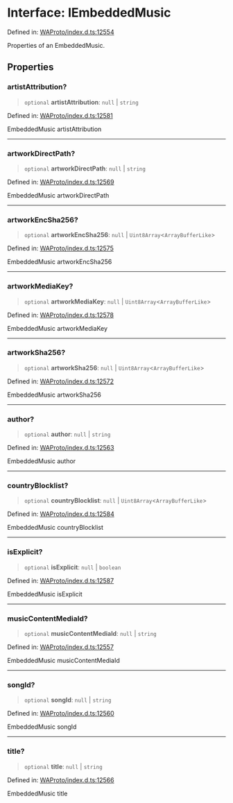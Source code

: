 # Interface: IEmbeddedMusic

Defined in: [WAProto/index.d.ts:12554](https://github.com/Fokusdotid/Baileys/blob/b457796e9982984bfe7323cdd6fea8bc613c4ed0/WAProto/index.d.ts#L12554)

Properties of an EmbeddedMusic.

## Properties

### artistAttribution?

> `optional` **artistAttribution**: `null` \| `string`

Defined in: [WAProto/index.d.ts:12581](https://github.com/Fokusdotid/Baileys/blob/b457796e9982984bfe7323cdd6fea8bc613c4ed0/WAProto/index.d.ts#L12581)

EmbeddedMusic artistAttribution

***

### artworkDirectPath?

> `optional` **artworkDirectPath**: `null` \| `string`

Defined in: [WAProto/index.d.ts:12569](https://github.com/Fokusdotid/Baileys/blob/b457796e9982984bfe7323cdd6fea8bc613c4ed0/WAProto/index.d.ts#L12569)

EmbeddedMusic artworkDirectPath

***

### artworkEncSha256?

> `optional` **artworkEncSha256**: `null` \| `Uint8Array`\<`ArrayBufferLike`\>

Defined in: [WAProto/index.d.ts:12575](https://github.com/Fokusdotid/Baileys/blob/b457796e9982984bfe7323cdd6fea8bc613c4ed0/WAProto/index.d.ts#L12575)

EmbeddedMusic artworkEncSha256

***

### artworkMediaKey?

> `optional` **artworkMediaKey**: `null` \| `Uint8Array`\<`ArrayBufferLike`\>

Defined in: [WAProto/index.d.ts:12578](https://github.com/Fokusdotid/Baileys/blob/b457796e9982984bfe7323cdd6fea8bc613c4ed0/WAProto/index.d.ts#L12578)

EmbeddedMusic artworkMediaKey

***

### artworkSha256?

> `optional` **artworkSha256**: `null` \| `Uint8Array`\<`ArrayBufferLike`\>

Defined in: [WAProto/index.d.ts:12572](https://github.com/Fokusdotid/Baileys/blob/b457796e9982984bfe7323cdd6fea8bc613c4ed0/WAProto/index.d.ts#L12572)

EmbeddedMusic artworkSha256

***

### author?

> `optional` **author**: `null` \| `string`

Defined in: [WAProto/index.d.ts:12563](https://github.com/Fokusdotid/Baileys/blob/b457796e9982984bfe7323cdd6fea8bc613c4ed0/WAProto/index.d.ts#L12563)

EmbeddedMusic author

***

### countryBlocklist?

> `optional` **countryBlocklist**: `null` \| `Uint8Array`\<`ArrayBufferLike`\>

Defined in: [WAProto/index.d.ts:12584](https://github.com/Fokusdotid/Baileys/blob/b457796e9982984bfe7323cdd6fea8bc613c4ed0/WAProto/index.d.ts#L12584)

EmbeddedMusic countryBlocklist

***

### isExplicit?

> `optional` **isExplicit**: `null` \| `boolean`

Defined in: [WAProto/index.d.ts:12587](https://github.com/Fokusdotid/Baileys/blob/b457796e9982984bfe7323cdd6fea8bc613c4ed0/WAProto/index.d.ts#L12587)

EmbeddedMusic isExplicit

***

### musicContentMediaId?

> `optional` **musicContentMediaId**: `null` \| `string`

Defined in: [WAProto/index.d.ts:12557](https://github.com/Fokusdotid/Baileys/blob/b457796e9982984bfe7323cdd6fea8bc613c4ed0/WAProto/index.d.ts#L12557)

EmbeddedMusic musicContentMediaId

***

### songId?

> `optional` **songId**: `null` \| `string`

Defined in: [WAProto/index.d.ts:12560](https://github.com/Fokusdotid/Baileys/blob/b457796e9982984bfe7323cdd6fea8bc613c4ed0/WAProto/index.d.ts#L12560)

EmbeddedMusic songId

***

### title?

> `optional` **title**: `null` \| `string`

Defined in: [WAProto/index.d.ts:12566](https://github.com/Fokusdotid/Baileys/blob/b457796e9982984bfe7323cdd6fea8bc613c4ed0/WAProto/index.d.ts#L12566)

EmbeddedMusic title
